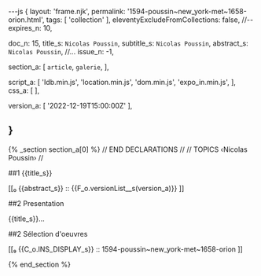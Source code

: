 ---js
{
  layout:    'frame.njk',
  permalink: '1594-poussin~new_york-met~1658-orion.html',
  tags:      [ 'collection' ],
  eleventyExcludeFromCollections: false,
  //-- expires_n: 10,

  doc_n:      15,
  title_s:    `Nicolas Poussin`,
  subtitle_s: `Nicolas Poussin`,
  abstract_s: `Nicolas Poussin`,
  //... issue_n: -1,

  section_a:
  [
    `article`,
    `galerie`,
  ],

  script_a:
  [
    'Idb.min.js',
    'location.min.js',
    'dom.min.js',
    'expo_in.min.js',
  ],
  css_a:
  [
  ],

  version_a:
  [
    '2022-12-19T15:00:00Z'
  ],

}
---
{% _section section_a[0] %}
// END DECLARATIONS //
//  TOPICS
‹Nicolas Poussin›
//


##1 {{title_s}}

[[₀  {{abstract_s}}  ::
     {{F_o.versionList__s(version_a)}}  ]]

##2  Presentation

{{title_s}}...

##2  Sélection d'oeuvres

[[₉  {{C_o.INS_DISPLAY_s}} ::
     1594-poussin~new_york-met~1658-orion ]]

{% end_section %}
